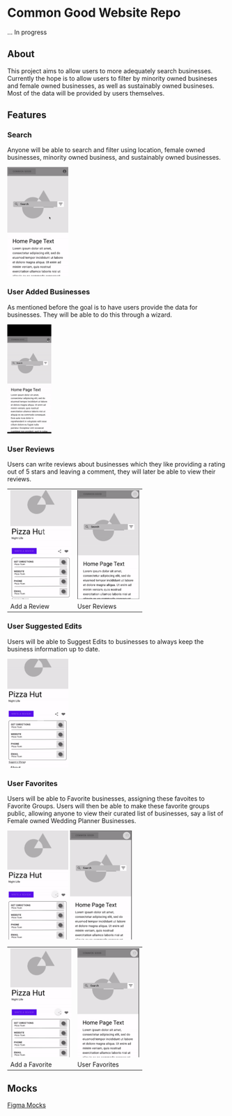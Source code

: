# Common Good Website Repo

... In progress

## About 

This project aims to allow users to more adequately search businesses.  Currently the hope is to allow users to filter by minority owned busineses and female owned businesses, as well as sustainably owned busineses.  Most of the data will be provided by users themselves.

## Features 

### Search
Anyone will be able to search and filter using location, female owned businesses, minority owned business, and sustainably owned businesses.

<img src="./gifs/search.gif" height="250"/>

### User Added Businesses
As mentioned before the goal is to have users provide the data for businesses.  They will be able to do this through a wizard.

<img src="./gifs/add.gif" height="250"/>


### User Reviews
Users can write reviews about businesses which they like providing a rating out of 5 stars and leaving a comment, they will later be able to view their reviews.

<table>
  <tr>
    <td><img src="./gifs/review.gif" alt="Add a Review Gif" height="250"/></td>
    <td><img src="./gifs/my-reviews.gif" alt="My Reviews Gif" height="250"/></td>
  </tr>
    <tr>
    <td>Add a Review</td>
     <td>User Reviews</td>
  </tr>
</table>
 
### User Suggested Edits
Users will be able to Suggest Edits to businesses to always keep the business information up to date.

<img src="./gifs/edit.gif" height="250"/>

### User Favorites
Users will be able to Favorite businesses, assigning these favoites to Favorite Groups.  Users will then be able to make these favorite groups public, allowing anyone to view their curated list of businesses, say a list of Female owned Wedding Planner Businesses.

<img src="./gifs/favorite.gif" height="250"/>
<img src="./gifs/my-favorites.gif" height="250"/>

<table>
  <tr>
    <td><img src="./gifs/favorite.gif"" alt="Add a Favorite Gif" height="250"/></td>
    <td><img src="./gifs/my-favorites.gif" alt="My Favorites Gif" height="250"/></td>
  </tr>
    <tr>
    <td>Add a Favorite</td>
     <td>User Favorites</td>
  </tr>
</table>

## Mocks
[Figma Mocks](https://www.figma.com/file/OBixuzmcR47mjDk2oid4eE/Common-Good-UI?node-id=33133%3A29379)
